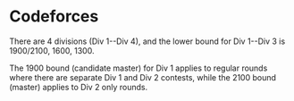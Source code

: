 # Codeforces

There are 4 divisions (Div 1--Div 4), and the lower bound for Div 1--Div 3 is 1900/2100, 1600, 1300.

The 1900 bound (candidate master) for Div 1 applies to regular rounds where there are separate Div 1 and Div 2 contests, while the 2100 bound (master) applies to Div 2 only rounds.
